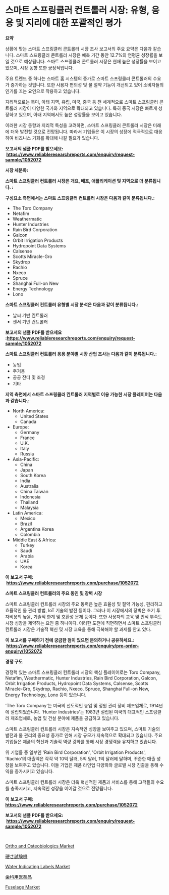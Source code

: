 <p><h1>스마트 스프링클러 컨트롤러 시장: 유형, 응용 및 지리에 대한 포괄적인 평가</h1></p><p><strong>요약</strong></p>
<p><p>상황에 맞는 스마트 스프링클러 콘트롤러 시장 조사 보고서의 주요 요약은 다음과 같습니다. 스마트 스프링클러 콘트롤러 시장은 예측 기간 동안 12.7%의 연평균 성장률을 보일 것으로 예상됩니다. 스마트 스프링클러 콘트롤러 시장은 현재 높은 성장률을 보이고 있으며, 시장 동향 또한 긍정적입니다.</p><p>주요 트렌드 중 하나는 스마트 홈 시스템의 증가로 스마트 스프링클러 콘트롤러의 수요가 증가하는 것입니다. 또한 사용자 편의성 및 물 절약 기능이 개선되고 있어 소비자들의 인기를 끄는 요인으로 작용하고 있습니다.</p><p>지리적으로는 북미, 아태 지역, 유럽, 미국, 중국 등 전 세계적으로 스마트 스프링클러 콘트롤러 시장이 다양한 국가와 지역으로 확대되고 있습니다. 특히 중국 시장은 빠르게 성장하고 있으며, 아태 지역에서도 높은 성장률을 보이고 있습니다.</p><p>이러한 시장 동향과 지리적 특성을 고려하면, 스마트 스프링클러 콘트롤러 시장은 미래에 더욱 발전할 것으로 전망됩니다. 따라서 기업들은 이 시장의 성장에 적극적으로 대응하여 비즈니스 기회를 확대해 나갈 필요가 있습니다.</p></p>
<p><strong>보고서의 샘플 PDF를 받으세요: &nbsp;<a href="https://www.reliableresearchreports.com/enquiry/request-sample/1052072">https://www.reliableresearchreports.com/enquiry/request-sample/1052072</a></strong></p>
<p><strong>시장 세분화:</strong></p>
<p><strong> 스마트 스프링클러 컨트롤러 시장은 개요, 배포, 애플리케이션 및 지역으로 더 분류됩니다. :</strong></p>
<p><strong>구성요소 측면에서는 스마트 스프링클러 컨트롤러 시장은 다음과 같이 분류됩니다.:</strong></p>
<p><ul><li>The Toro Company</li><li>Netafim</li><li>Weathermatic</li><li>Hunter Industries</li><li>Rain Bird Corporation</li><li>Galcon</li><li>Orbit Irrigation Products</li><li>Hydropoint Data Systems</li><li>Calsense</li><li>Scotts Miracle-Gro</li><li>Skydrop</li><li>Rachio</li><li>Nxeco</li><li>Spruce</li><li>Shanghai Full-on New</li><li>Energy Technology</li><li>Lono</li></ul></p>
<p><strong> 스마트 스프링클러 컨트롤러 유형별 시장 분석은 다음과 같이 분류됩니다.:</strong></p>
<p><ul><li>날씨 기반 컨트롤러</li><li>센서 기반 컨트롤러</li></ul></p>
<p><strong>보고서의 샘플 PDF를 받으세요 :<a href="https://www.reliableresearchreports.com/enquiry/request-sample/1052072">https://www.reliableresearchreports.com/enquiry/request-sample/1052072</a></strong></p>
<p><strong> 스마트 스프링클러 컨트롤러 응용 분야별 시장 산업 조사는 다음과 같이 분류됩니다.:</strong></p>
<p><ul><li>농업</li><li>주거용</li><li>공공 잔디 및 조경</li><li>기타</li></ul></p>
<p><strong>지역 측면에서 스마트 스프링클러 컨트롤러 지역별로 이용 가능한 시장 플레이어는 다음과 같습니다.:</strong></p>
<p><ul>
    <li>
        North America:
        <ul>
            <li>United States</li>
            <li>Canada</li>
        </ul>
    </li>
    <li>
        Europe:
        <ul>
            <li>Germany</li>
            <li>France</li>
            <li>U.K.</li>
            <li>Italy</li>
            <li>Russia</li>
        </ul>
    </li>
    <li>
        Asia-Pacific:
        <ul>
            <li>China</li>
            <li>Japan</li>
            <li>South Korea</li>
            <li>India</li>
            <li>Australia</li>
            <li>China Taiwan</li>
            <li>Indonesia</li>
            <li>Thailand</li>
            <li>Malaysia</li>
        </ul>
    </li>
    <li>
        Latin America:
        <ul>
            <li>Mexico</li>
            <li>Brazil</li>
            <li>Argentina Korea</li>
            <li>Colombia</li>
        </ul>
    </li>
    <li>
        Middle East & Africa:
        <ul>
            <li>Turkey</li>
            <li>Saudi</li>
            <li>Arabia</li>
            <li>UAE</li>
            <li>Korea</li>
        </ul>
    </li>
    </ul></p>
<p><strong>이 보고서 구매: &nbsp;<a href="https://www.reliableresearchreports.com/purchase/1052072">https://www.reliableresearchreports.com/purchase/1052072</a></strong></p>
<p><strong>스마트 스프링클러 컨트롤러의 주요 동인 및 장벽 시장</strong></p>
<p><p>스마트 스프링클러 컨트롤러 시장의 주요 동력은 높은 효율성 및 절약 가능성, 편리하고 효율적인 물 관리 방법, IoT 기술의 발전 등이다. 그러나 이 시장에서의 장벽은 초기 투자비용의 높음, 기술적 한계 및 호환성 문제 등이다. 또한 사용자의 교육 및 인식 부족도 시장 성장을 제약하는 요인 중 하나이다. 이러한 도전에 직면하면서 스마트 스프링클러 컨트롤러 시장은 기술적 혁신 및 시장 교육을 통해 극복해야 할 과제를 안고 있다.</p></p>
<p><strong>이 보고서를 구매하기 전에 궁금한 점이 있으면 문의하거나 공유하세요.: &nbsp;<a href="https://www.reliableresearchreports.com/enquiry/pre-order-enquiry/1052072">https://www.reliableresearchreports.com/enquiry/pre-order-enquiry/1052072</a></strong></p>
<p><strong>경쟁 구도</strong></p>
<p><p>경쟁력 있는 스마트 스프링클러 컨트롤러 시장의 핵심 플레이어로는 Toro Company, Netafim, Weathermatic, Hunter Industries, Rain Bird Corporation, Galcon, Orbit Irrigation Products, Hydropoint Data Systems, Calsense, Scotts Miracle-Gro, Skydrop, Rachio, Nxeco, Spruce, Shanghai Full-on New, Energy Technology, Lono 등이 있습니다.</p><p>'The Toro Company'는 미국의 선도적인 농업 및 정원 관리 장비 제조업체로, 1914년에 설립되었습니다. 'Hunter Industries'는 1983년 설립된 미국의 대표적인 스프링클러 제조업체로, 농업 및 건설 분야에 제품을 공급하고 있습니다.</p><p>스마트 스프링클러 컨트롤러 시장은 지속적인 성장을 보여주고 있으며, 스마트 기술의 발전과 물 관리의 중요성 증가로 인해 시장 규모가 지속적으로 확대되고 있습니다. 주요 기업들은 제품의 혁신과 기술적 역량 강화를 통해 시장 경쟁력을 유지하고 있습니다.</p><p>위 기업들 중 일부인 'Rain Bird Corporation', 'Orbit Irrigation Products', 'Rachio'의 매출액은 각각 약 10억 달러, 5억 달러, 1억 달러에 달하며, 꾸준한 매출 성장을 보여주고 있습니다. 이들 기업은 제품 라인업 다양화와 글로벌 시장 진출을 통해 수익을 증가시키고 있습니다.</p><p>스마트 스프링클러 컨트롤러 시장은 더욱 혁신적인 제품과 서비스를 통해 고객들의 수요를 충족시키고, 지속적인 성장을 이어갈 것으로 전망됩니다.</p></p>
<p><strong>이 보고서 구매: &nbsp; <a href="https://www.reliableresearchreports.com/purchase/1052072">https://www.reliableresearchreports.com/purchase/1052072</a></strong></p>
<p><strong>보고서의 샘플 PDF를 받으세요: &nbsp;<a href="https://www.reliableresearchreports.com/enquiry/request-sample/1052072">https://www.reliableresearchreports.com/enquiry/request-sample/1052072</a></strong><strong></strong></p>
<p>&nbsp;</p>
<p><p><a href="https://view.publitas.com/reportprime-1/ortho-and-osteobiologics-market-size-growth-and-forecast-from-2023-2030/">Ortho and Osteobiologics Market</a></p><p><a href="https://github.com/efcvopdgkdx128/Market-Research-Report-List-1/blob/main/1784886188147.md">硬さ試験機</a></p><p><a href="https://summer-dogwood-3e9.notion.site/Water-Indicating-Labels-Market-Size-Share-Trends-Analysis-Report-By-Material-By-Type-By-End-use-fa97597b3429436caf264a462c28f951">Water Indicating Labels Market</a></p><p><a href="https://github.com/hwbcz413288296/Market-Research-Report-List-1/blob/main/3053481188146.md">歯科用医薬品</a></p><p><a href="https://github.com/Chiragrp22/Market-Research-Report-List-3/blob/main/fuselage-market.md">Fuselage Market</a></p></p>